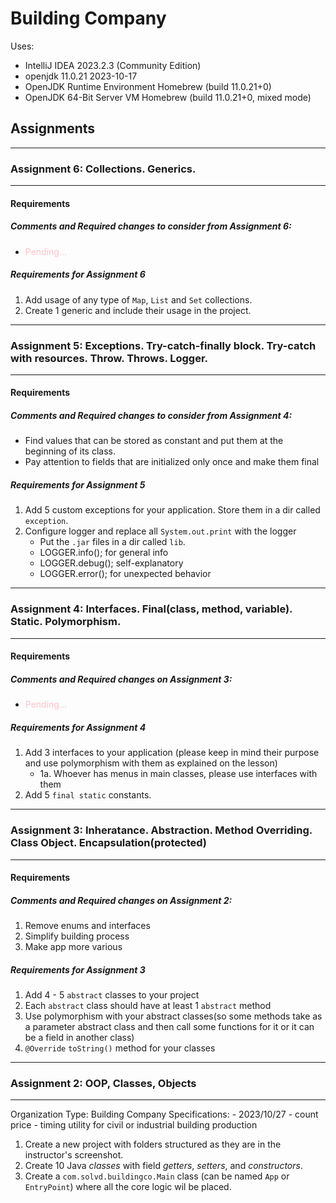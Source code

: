 # Building Company

Uses:

- IntelliJ IDEA 2023.2.3 (Community Edition)
- openjdk 11.0.21 2023-10-17
- OpenJDK Runtime Environment Homebrew (build 11.0.21+0)
- OpenJDK 64-Bit Server VM Homebrew (build 11.0.21+0, mixed mode)


## Assignments

<hr />

### Assignment 6: Collections. Generics.

<hr />

#### Requirements

##### Comments and Required changes to consider from Assignment 6:
- <span style="color: pink;"> Pending... </span>

##### Requirements for Assignment 6
1. Add usage of any type of `Map`, `List` and `Set` collections.
2. Create 1 generic and include their usage in the project.



<hr />

### Assignment 5: Exceptions. Try-catch-finally block. Try-catch with resources. Throw. Throws. Logger.

<hr />

#### Requirements

##### Comments and Required changes to consider from Assignment 4:
- Find values that can be stored as constant and put them at the beginning of its class.
- Pay attention to fields that are initialized only once and make them final

##### Requirements for Assignment 5
1. Add 5 custom exceptions for your application. Store them in a dir called `exception`.
2. Configure logger and replace all `System.out.print` with the logger
   - Put the `.jar` files in a dir called `lib`.
   - LOGGER.info(); for general info
   - LOGGER.debug(); self-explanatory
   - LOGGER.error(); for unexpected behavior


<hr />

### Assignment 4: Interfaces. Final(class, method, variable). Static. Polymorphism.

<hr />

#### Requirements

##### Comments and Required changes on Assignment 3:
- <span style="color: pink;"> Pending... </span>

##### Requirements for Assignment 4
1. Add 3 interfaces to your application (please keep in mind their purpose and use polymorphism with them as explained on the lesson)
   - 1a. Whoever has menus in main classes, please use interfaces with them
2. Add 5 `final static` constants.


<hr />

### Assignment 3: Inheratance. Abstraction. Method Overriding. Class Object. Encapsulation(protected)

<hr />

#### Requirements

##### Comments and Required changes on Assignment 2:
1. Remove enums and interfaces
2. Simplify building process
3. Make app more various

##### Requirements for Assignment 3
1. Add 4 - 5 `abstract` classes to your project
2. Each `abstract` class should have at least 1 `abstract` method
3. Use polymorphism with your abstract classes(so some methods take as a parameter abstract class and then call some functions for it or it can be a field in another class)
4. `@Override` `toString()` method for your classes


<hr />

### Assignment 2: OOP, Classes, Objects

<hr />
Organization Type: Building Company
Specifications:
  - 2023/10/27
    - count price
    - timing utility for civil or industrial building production

1. Create a new project with folders structured as they are in the 
instructor's screenshot.
2. Create 10 Java _classes_ with field _getters_, _setters_, and 
_constructors_.
3. Create a `com.solvd.buildingco.Main` class (can be named `App` or `EntryPoint`) where
all the core logic wil be placed.







